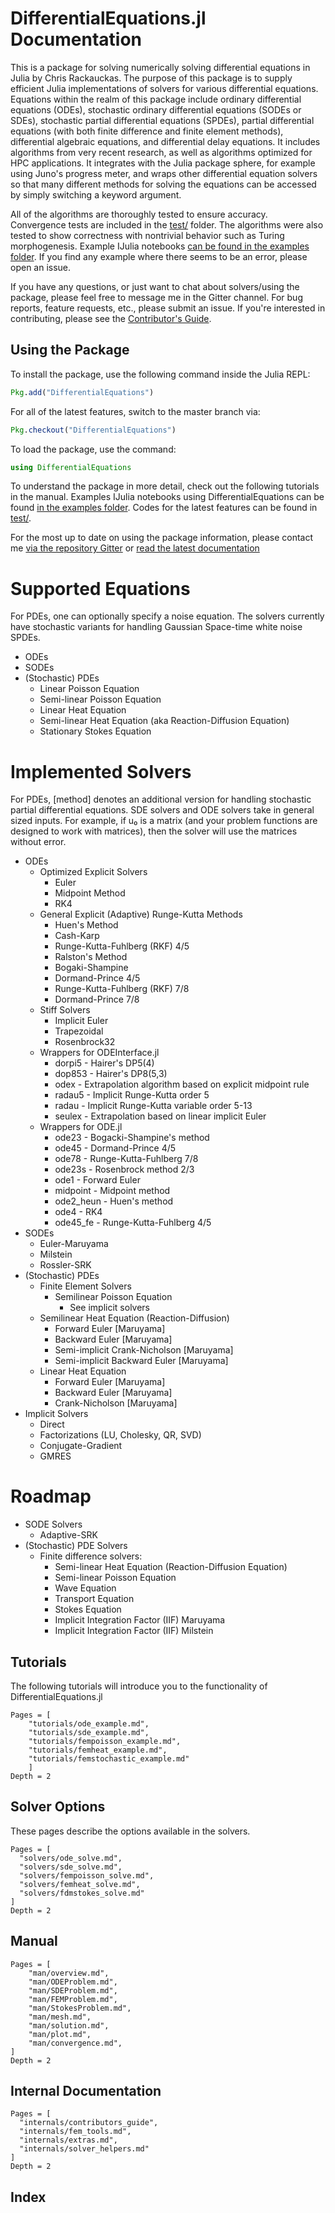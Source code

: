 # DifferentialEquations.jl Documentation

This is a package for solving numerically solving differential equations in Julia by Chris Rackauckas. The purpose of this package is to supply efficient Julia implementations of solvers for various differential equations. Equations within the realm of this package include ordinary differential equations (ODEs), stochastic ordinary differential equations (SODEs or SDEs), stochastic partial differential equations (SPDEs), partial differential equations (with both finite difference and finite element methods), differential algebraic equations, and differential delay equations. It includes algorithms from very recent research, as well as algorithms optimized for HPC applications. It integrates with the Julia package sphere, for example using Juno's progress meter, and wraps other differential equation solvers so that many different methods for solving the equations can be accessed by simply switching a keyword argument.

All of the algorithms are thoroughly tested to ensure accuracy. Convergence tests are included in the [test/](https://github.com/ChrisRackauckas/DifferentialEquations.jl/test) folder. The algorithms were also tested to show correctness with nontrivial behavior such as Turing morphogenesis. Example IJulia notebooks
[can be found in the examples folder](https://github.com/ChrisRackauckas/DifferentialEquations.jl/examples). If you find any example where there seems
to be an error, please open an issue.

If you have any questions, or just want to chat about solvers/using the package, please feel free to message me in the Gitter channel. For bug reports, feature requests, etc., please submit an issue. If you're interested in contributing, please see the [Contributor's Guide](/internals/contributors_guide).

## Using the Package

To install the package, use the following command inside the Julia REPL:
```julia
Pkg.add("DifferentialEquations")
```

For all of the latest features, switch to the master branch via:

```julia
Pkg.checkout("DifferentialEquations")
```

To load the package, use the command:

```julia
using DifferentialEquations
```

To understand the package in more detail, check out the following tutorials in the manual. Examples
IJulia notebooks using DifferentialEquations can be found [in the examples folder](https://github.com/ChrisRackauckas/DifferentialEquations.jl/examples).
Codes for the latest features can be found in [test/](https://github.com/ChrisRackauckas/DifferentialEquations.jl/test).

For the most up to date on using the package information, please contact me [via the repository Gitter](https://gitter.im/ChrisRackauckas/DifferentialEquations.jl)
or [read the latest documentation](http://chrisrackauckas.github.io/DifferentialEquations.jl/latest/)

# Supported Equations

For PDEs, one can optionally specify a noise equation. The solvers currently have
stochastic variants for handling Gaussian Space-time white noise SPDEs.

* ODEs
* SODEs
* (Stochastic) PDEs
    * Linear Poisson Equation
    * Semi-linear Poisson Equation
    * Linear Heat Equation
    * Semi-linear Heat Equation (aka Reaction-Diffusion Equation)
    * Stationary Stokes Equation

# Implemented Solvers

For PDEs, [method] denotes an additional version for handling stochastic partial
differential equations. SDE solvers and ODE solvers take in general sized inputs.
For example, if u₀ is a matrix (and your problem functions are designed to work
with matrices), then the solver will use the matrices without error.

* ODEs
    - Optimized Explicit Solvers
        * Euler
        * Midpoint Method
        * RK4
    - General Explicit (Adaptive) Runge-Kutta Methods
        * Huen's Method
        * Cash-Karp
        * Runge-Kutta-Fuhlberg (RKF) 4/5
        * Ralston's Method
        * Bogaki-Shampine
        * Dormand-Prince 4/5
        * Runge-Kutta-Fuhlberg (RKF) 7/8
        * Dormand-Prince 7/8
    - Stiff Solvers
        * Implicit Euler
        * Trapezoidal
        * Rosenbrock32
    - Wrappers for ODEInterface.jl
        * dorpi5 - Hairer's DP5(4)
        * dop853 - Hairer's DP8(5,3)
        * odex - Extrapolation algorithm based on explicit midpoint rule
        * radau5 - Implicit Runge-Kutta order 5
        * radau - Implicit Runge-Kutta variable order 5-13
        * seulex - Extrapolation based on linear implicit Euler
    - Wrappers for ODE.jl
        * ode23 - Bogacki-Shampine's method
        * ode45 - Dormand-Prince  4/5
        * ode78 - Runge-Kutta-Fuhlberg  7/8
        * ode23s - Rosenbrock method 2/3
        * ode1 - Forward Euler
        * midpoint - Midpoint method
        * ode2_heun - Huen's method
        * ode4 - RK4
        * ode45_fe - Runge-Kutta-Fuhlberg 4/5
* SODEs
    - Euler-Maruyama
    - Milstein
    - Rossler-SRK
* (Stochastic) PDEs
    - Finite Element Solvers
        * Semilinear Poisson Equation
            * See implicit solvers
    - Semilinear Heat Equation (Reaction-Diffusion)
        * Forward Euler [Maruyama]
        * Backward Euler [Maruyama]
        * Semi-implicit Crank-Nicholson [Maruyama]
        * Semi-implicit Backward Euler [Maruyama]
    - Linear Heat Equation
        * Forward Euler [Maruyama]
        * Backward Euler [Maruyama]
        * Crank-Nicholson [Maruyama]
* Implicit Solvers
    - Direct
    - Factorizations (LU, Cholesky, QR, SVD)
    - Conjugate-Gradient
    - GMRES

# Roadmap

* SODE Solvers
    - Adaptive-SRK
* (Stochastic) PDE Solvers
    - Finite difference solvers:
      * Semi-linear Heat Equation (Reaction-Diffusion Equation)
      * Semi-linear Poisson Equation
      * Wave Equation
      * Transport Equation
      * Stokes Equation
      * Implicit Integration Factor (IIF) Maruyama
      * Implicit Integration Factor (IIF) Milstein

## Tutorials

The following tutorials will introduce you to the functionality of DifferentialEquations.jl

```@contents
Pages = [
    "tutorials/ode_example.md",
    "tutorials/sde_example.md",
    "tutorials/fempoisson_example.md",
    "tutorials/femheat_example.md",
    "tutorials/femstochastic_example.md"
    ]
Depth = 2
```

## Solver Options

These pages describe the options available in the solvers.

```@contents
Pages = [
  "solvers/ode_solve.md",
  "solvers/sde_solve.md",
  "solvers/fempoisson_solve.md",
  "solvers/femheat_solve.md",
  "solvers/fdmstokes_solve.md"
]
Depth = 2
```

## Manual

```@contents
Pages = [
    "man/overview.md",
    "man/ODEProblem.md",
    "man/SDEProblem.md",
    "man/FEMProblem.md",
    "man/StokesProblem.md",
    "man/mesh.md",
    "man/solution.md",
    "man/plot.md",
    "man/convergence.md",
]
Depth = 2
```

## Internal Documentation

```@contents
Pages = [
  "internals/contributors_guide",
  "internals/fem_tools.md",
  "internals/extras.md",
  "internals/solver_helpers.md"
]
Depth = 2
```

## Index

```@index
```
